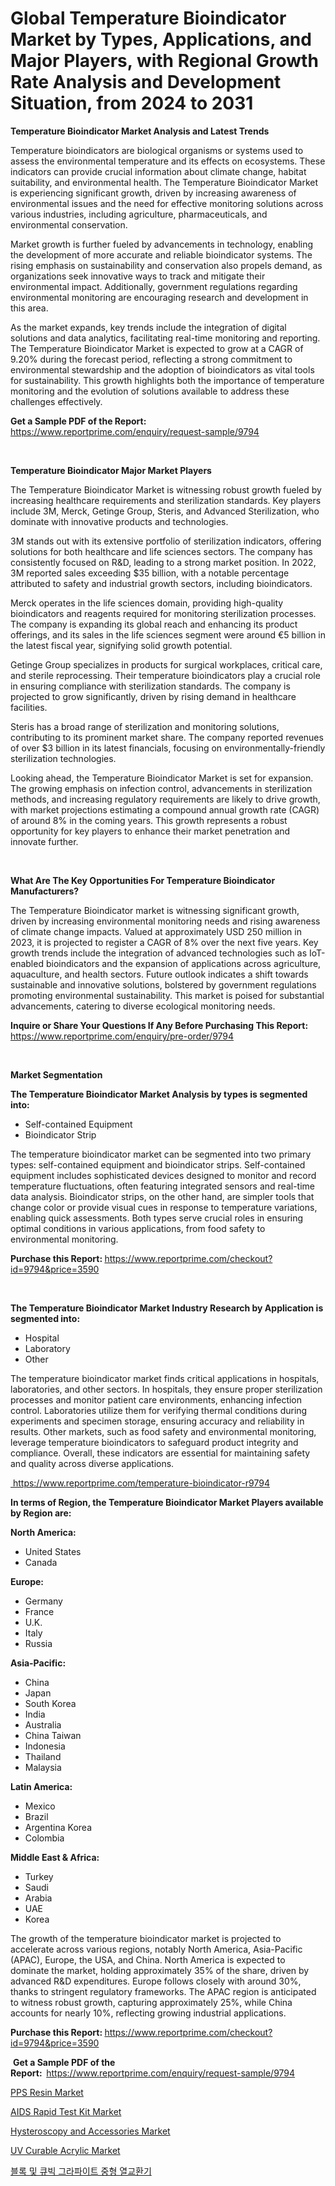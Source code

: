 <p><h1>Global Temperature Bioindicator Market by Types, Applications, and Major Players, with Regional Growth Rate Analysis and Development Situation, from 2024 to 2031</h1></p><p><strong>Temperature Bioindicator Market Analysis and Latest Trends</strong></p>
<p><p>Temperature bioindicators are biological organisms or systems used to assess the environmental temperature and its effects on ecosystems. These indicators can provide crucial information about climate change, habitat suitability, and environmental health. The Temperature Bioindicator Market is experiencing significant growth, driven by increasing awareness of environmental issues and the need for effective monitoring solutions across various industries, including agriculture, pharmaceuticals, and environmental conservation.</p><p>Market growth is further fueled by advancements in technology, enabling the development of more accurate and reliable bioindicator systems. The rising emphasis on sustainability and conservation also propels demand, as organizations seek innovative ways to track and mitigate their environmental impact. Additionally, government regulations regarding environmental monitoring are encouraging research and development in this area.</p><p>As the market expands, key trends include the integration of digital solutions and data analytics, facilitating real-time monitoring and reporting. The Temperature Bioindicator Market is expected to grow at a CAGR of 9.20% during the forecast period, reflecting a strong commitment to environmental stewardship and the adoption of bioindicators as vital tools for sustainability. This growth highlights both the importance of temperature monitoring and the evolution of solutions available to address these challenges effectively.</p></p>
<p><strong>Get a Sample PDF of the Report:&nbsp;</strong> <a href="https://www.reportprime.com/enquiry/request-sample/9794">https://www.reportprime.com/enquiry/request-sample/9794</a></p>
<p>&nbsp;</p>
<p><strong>Temperature Bioindicator Major Market Players</strong></p>
<p><p>The Temperature Bioindicator Market is witnessing robust growth fueled by increasing healthcare requirements and sterilization standards. Key players include 3M, Merck, Getinge Group, Steris, and Advanced Sterilization, who dominate with innovative products and technologies.</p><p>3M stands out with its extensive portfolio of sterilization indicators, offering solutions for both healthcare and life sciences sectors. The company has consistently focused on R&D, leading to a strong market position. In 2022, 3M reported sales exceeding $35 billion, with a notable percentage attributed to safety and industrial growth sectors, including bioindicators.</p><p>Merck operates in the life sciences domain, providing high-quality bioindicators and reagents required for monitoring sterilization processes. The company is expanding its global reach and enhancing its product offerings, and its sales in the life sciences segment were around €5 billion in the latest fiscal year, signifying solid growth potential.</p><p>Getinge Group specializes in products for surgical workplaces, critical care, and sterile reprocessing. Their temperature bioindicators play a crucial role in ensuring compliance with sterilization standards. The company is projected to grow significantly, driven by rising demand in healthcare facilities.</p><p>Steris has a broad range of sterilization and monitoring solutions, contributing to its prominent market share. The company reported revenues of over $3 billion in its latest financials, focusing on environmentally-friendly sterilization technologies.</p><p>Looking ahead, the Temperature Bioindicator Market is set for expansion. The growing emphasis on infection control, advancements in sterilization methods, and increasing regulatory requirements are likely to drive growth, with market projections estimating a compound annual growth rate (CAGR) of around 8% in the coming years. This growth represents a robust opportunity for key players to enhance their market penetration and innovate further.</p></p>
<p>&nbsp;</p>
<p><strong>What Are The Key Opportunities For Temperature Bioindicator Manufacturers?</strong></p>
<p><p>The Temperature Bioindicator market is witnessing significant growth, driven by increasing environmental monitoring needs and rising awareness of climate change impacts. Valued at approximately USD 250 million in 2023, it is projected to register a CAGR of 8% over the next five years. Key growth trends include the integration of advanced technologies such as IoT-enabled bioindicators and the expansion of applications across agriculture, aquaculture, and health sectors. Future outlook indicates a shift towards sustainable and innovative solutions, bolstered by government regulations promoting environmental sustainability. This market is poised for substantial advancements, catering to diverse ecological monitoring needs.</p></p>
<p><strong>Inquire or Share Your Questions If Any Before Purchasing This Report:</strong> <a href="https://www.reportprime.com/enquiry/pre-order/9794">https://www.reportprime.com/enquiry/pre-order/9794</a></p>
<p>&nbsp;</p>
<p><strong>Market Segmentation</strong></p>
<p><strong>The Temperature Bioindicator Market Analysis by types is segmented into:</strong></p>
<p><ul><li>Self-contained Equipment</li><li>Bioindicator Strip</li></ul></p>
<p><p>The temperature bioindicator market can be segmented into two primary types: self-contained equipment and bioindicator strips. Self-contained equipment includes sophisticated devices designed to monitor and record temperature fluctuations, often featuring integrated sensors and real-time data analysis. Bioindicator strips, on the other hand, are simpler tools that change color or provide visual cues in response to temperature variations, enabling quick assessments. Both types serve crucial roles in ensuring optimal conditions in various applications, from food safety to environmental monitoring.</p></p>
<p><strong>Purchase this Report:&nbsp;</strong><a href="https://www.reportprime.com/checkout?id=9794&price=3590">https://www.reportprime.com/checkout?id=9794&price=3590</a></p>
<p>&nbsp;</p>
<p><strong>The Temperature Bioindicator Market Industry Research by Application is segmented into:</strong></p>
<p><ul><li>Hospital</li><li>Laboratory</li><li>Other</li></ul></p>
<p><p>The temperature bioindicator market finds critical applications in hospitals, laboratories, and other sectors. In hospitals, they ensure proper sterilization processes and monitor patient care environments, enhancing infection control. Laboratories utilize them for verifying thermal conditions during experiments and specimen storage, ensuring accuracy and reliability in results. Other markets, such as food safety and environmental monitoring, leverage temperature bioindicators to safeguard product integrity and compliance. Overall, these indicators are essential for maintaining safety and quality across diverse applications.</p></p>
<p><a href="https://www.reportprime.com/temperature-bioindicator-r9794">&nbsp;https://www.reportprime.com/temperature-bioindicator-r9794</a></p>
<p><strong>In terms of Region, the Temperature Bioindicator Market Players available by Region are:</strong></p>
<p>
    <p> <strong> North America: </strong>
        <ul>
            <li>United States</li>
            <li>Canada</li>
        </ul>
        </p> 
    <p> <strong> Europe: </strong>
        <ul>
            <li>Germany</li>
            <li>France</li>
            <li>U.K.</li>
            <li>Italy</li>
            <li>Russia</li>
        </ul>
        </p> 
    <p> <strong> Asia-Pacific: </strong>
        <ul>
            <li>China</li>
            <li>Japan</li>
            <li>South Korea</li>
            <li>India</li>
            <li>Australia</li>
            <li>China Taiwan</li>
            <li>Indonesia</li>
            <li>Thailand</li>
            <li>Malaysia</li>
        </ul>
        </p> 
    <p> <strong> Latin America: </strong>
        <ul>
            <li>Mexico</li>
            <li>Brazil</li>
            <li>Argentina Korea</li>
            <li>Colombia</li>
        </ul>
        </p> 
    <p> <strong> Middle East & Africa: </strong>
        <ul>
            <li>Turkey</li>
            <li>Saudi</li>
            <li>Arabia</li>
            <li>UAE</li>
            <li>Korea</li>
        </ul>
    </p>
    </p>
<p><p>The growth of the temperature bioindicator market is projected to accelerate across various regions, notably North America, Asia-Pacific (APAC), Europe, the USA, and China. North America is expected to dominate the market, holding approximately 35% of the share, driven by advanced R&D expenditures. Europe follows closely with around 30%, thanks to stringent regulatory frameworks. The APAC region is anticipated to witness robust growth, capturing approximately 25%, while China accounts for nearly 10%, reflecting growing industrial applications.</p></p>
<p><strong>Purchase this Report: </strong><a href="https://www.reportprime.com/checkout?id=9794&price=3590">https://www.reportprime.com/checkout?id=9794&price=3590</a></p>
<p>&nbsp;<strong>Get a Sample PDF of the Report:&nbsp;&nbsp;</strong><a href="https://www.reportprime.com/enquiry/request-sample/9794">https://www.reportprime.com/enquiry/request-sample/9794</a></p>
<p><strong></strong></p>
<p><p><a href="https://issuu.com/reportprime-2/docs/pps-resin-market-size-2030.pptx_adf61c3bbe3b0d">PPS Resin Market</a></p><p><a href="https://github.com/FlorianWolf90/Market-Research-Report-List-1/blob/main/aids-rapid-test-kit-market.md">AIDS Rapid Test Kit Market</a></p><p><a href="https://github.com/NargisHussain75/Market-Research-Report-List-1/blob/main/hysteroscopy-and-accessories-market.md">Hysteroscopy and Accessories Market</a></p><p><a href="https://issuu.com/reportprime-2/docs/uv-curable-acrylic-market-size-2030_1e97aaba5bcd1f">UV Curable Acrylic Market</a></p><p><a href="https://medium.com/@waynewood21/block-and-cubic-graphite-medium-heat-exchanger-market-%EC%9D%98-%EA%B8%80%EB%A1%9C%EB%B2%8C-%EC%8B%9C%EC%9E%A5-%EA%B0%9C%EC%9A%94%EB%8A%94-%EC%A0%84-%EC%84%B8%EA%B3%84-%EB%B0%8F-%EC%A3%BC%EC%9A%94-%EC%8B%9C%EC%9E%A5%EC%9D%98-%EC%82%B0%EC%97%85%EC%97%90-%EC%98%81%ED%96%A5%EC%9D%84-%EB%AF%B8%EC%B9%98%EB%8A%94-%EC%A3%BC%EC%9A%94-0b43285005be">블록 및 큐빅 그라파이트 중형 열교환기</a></p></p>